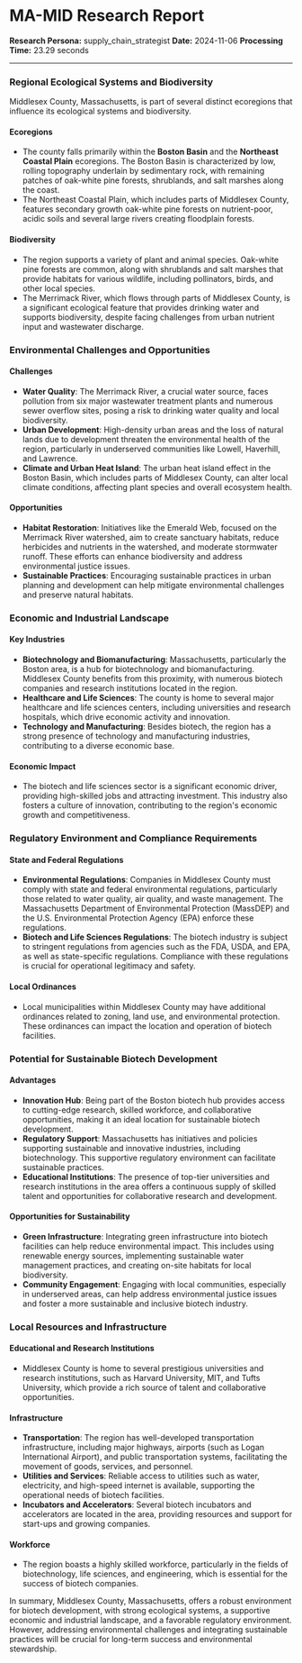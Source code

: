 # MA-MID Research Report

**Research Persona:** supply_chain_strategist
**Date:** 2024-11-06
**Processing Time:** 23.29 seconds

---

### Regional Ecological Systems and Biodiversity

Middlesex County, Massachusetts, is part of several distinct ecoregions that influence its ecological systems and biodiversity.

#### Ecoregions
- The county falls primarily within the **Boston Basin** and the **Northeast Coastal Plain** ecoregions. The Boston Basin is characterized by low, rolling topography underlain by sedimentary rock, with remaining patches of oak-white pine forests, shrublands, and salt marshes along the coast.
- The Northeast Coastal Plain, which includes parts of Middlesex County, features secondary growth oak-white pine forests on nutrient-poor, acidic soils and several large rivers creating floodplain forests.

#### Biodiversity
- The region supports a variety of plant and animal species. Oak-white pine forests are common, along with shrublands and salt marshes that provide habitats for various wildlife, including pollinators, birds, and other local species.
- The Merrimack River, which flows through parts of Middlesex County, is a significant ecological feature that provides drinking water and supports biodiversity, despite facing challenges from urban nutrient input and wastewater discharge.

### Environmental Challenges and Opportunities

#### Challenges
- **Water Quality**: The Merrimack River, a crucial water source, faces pollution from six major wastewater treatment plants and numerous sewer overflow sites, posing a risk to drinking water quality and local biodiversity.
- **Urban Development**: High-density urban areas and the loss of natural lands due to development threaten the environmental health of the region, particularly in underserved communities like Lowell, Haverhill, and Lawrence.
- **Climate and Urban Heat Island**: The urban heat island effect in the Boston Basin, which includes parts of Middlesex County, can alter local climate conditions, affecting plant species and overall ecosystem health.

#### Opportunities
- **Habitat Restoration**: Initiatives like the Emerald Web, focused on the Merrimack River watershed, aim to create sanctuary habitats, reduce herbicides and nutrients in the watershed, and moderate stormwater runoff. These efforts can enhance biodiversity and address environmental justice issues.
- **Sustainable Practices**: Encouraging sustainable practices in urban planning and development can help mitigate environmental challenges and preserve natural habitats.

### Economic and Industrial Landscape

#### Key Industries
- **Biotechnology and Biomanufacturing**: Massachusetts, particularly the Boston area, is a hub for biotechnology and biomanufacturing. Middlesex County benefits from this proximity, with numerous biotech companies and research institutions located in the region.
- **Healthcare and Life Sciences**: The county is home to several major healthcare and life sciences centers, including universities and research hospitals, which drive economic activity and innovation.
- **Technology and Manufacturing**: Besides biotech, the region has a strong presence of technology and manufacturing industries, contributing to a diverse economic base.

#### Economic Impact
- The biotech and life sciences sector is a significant economic driver, providing high-skilled jobs and attracting investment. This industry also fosters a culture of innovation, contributing to the region's economic growth and competitiveness.

### Regulatory Environment and Compliance Requirements

#### State and Federal Regulations
- **Environmental Regulations**: Companies in Middlesex County must comply with state and federal environmental regulations, particularly those related to water quality, air quality, and waste management. The Massachusetts Department of Environmental Protection (MassDEP) and the U.S. Environmental Protection Agency (EPA) enforce these regulations.
- **Biotech and Life Sciences Regulations**: The biotech industry is subject to stringent regulations from agencies such as the FDA, USDA, and EPA, as well as state-specific regulations. Compliance with these regulations is crucial for operational legitimacy and safety.

#### Local Ordinances
- Local municipalities within Middlesex County may have additional ordinances related to zoning, land use, and environmental protection. These ordinances can impact the location and operation of biotech facilities.

### Potential for Sustainable Biotech Development

#### Advantages
- **Innovation Hub**: Being part of the Boston biotech hub provides access to cutting-edge research, skilled workforce, and collaborative opportunities, making it an ideal location for sustainable biotech development.
- **Regulatory Support**: Massachusetts has initiatives and policies supporting sustainable and innovative industries, including biotechnology. This supportive regulatory environment can facilitate sustainable practices.
- **Educational Institutions**: The presence of top-tier universities and research institutions in the area offers a continuous supply of skilled talent and opportunities for collaborative research and development.

#### Opportunities for Sustainability
- **Green Infrastructure**: Integrating green infrastructure into biotech facilities can help reduce environmental impact. This includes using renewable energy sources, implementing sustainable water management practices, and creating on-site habitats for local biodiversity.
- **Community Engagement**: Engaging with local communities, especially in underserved areas, can help address environmental justice issues and foster a more sustainable and inclusive biotech industry.

### Local Resources and Infrastructure

#### Educational and Research Institutions
- Middlesex County is home to several prestigious universities and research institutions, such as Harvard University, MIT, and Tufts University, which provide a rich source of talent and collaborative opportunities.

#### Infrastructure
- **Transportation**: The region has well-developed transportation infrastructure, including major highways, airports (such as Logan International Airport), and public transportation systems, facilitating the movement of goods, services, and personnel.
- **Utilities and Services**: Reliable access to utilities such as water, electricity, and high-speed internet is available, supporting the operational needs of biotech facilities.
- **Incubators and Accelerators**: Several biotech incubators and accelerators are located in the area, providing resources and support for start-ups and growing companies.

#### Workforce
- The region boasts a highly skilled workforce, particularly in the fields of biotechnology, life sciences, and engineering, which is essential for the success of biotech companies.

In summary, Middlesex County, Massachusetts, offers a robust environment for biotech development, with strong ecological systems, a supportive economic and industrial landscape, and a favorable regulatory environment. However, addressing environmental challenges and integrating sustainable practices will be crucial for long-term success and environmental stewardship.